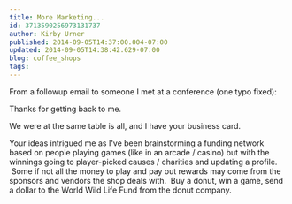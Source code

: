 ```yaml
---
title: More Marketing...
id: 3713590256973131737
author: Kirby Urner
published: 2014-09-05T14:37:00.004-07:00
updated: 2014-09-05T14:38:42.629-07:00
blog: coffee_shops
tags: 
---
```


From a followup email to someone I met at a conference (one typo fixed):

Thanks for getting back to me.  

We were at the same table is all, and I have your business card.  

Your
 ideas intrigued me as I've been brainstorming a funding network based 
on people playing games (like in an arcade / casino) but with the 
winnings going to player-picked causes / charities and updating a 
profile.  Some if not all the money to play and pay out rewards may come
 from the sponsors and vendors the shop deals with.  Buy a donut, win a game, send a dollar to the World Wild Life Fund from the donut company.